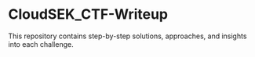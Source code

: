 # CloudSEK_CTF-Writeup
This repository contains step-by-step solutions, approaches, and insights into each challenge. 
